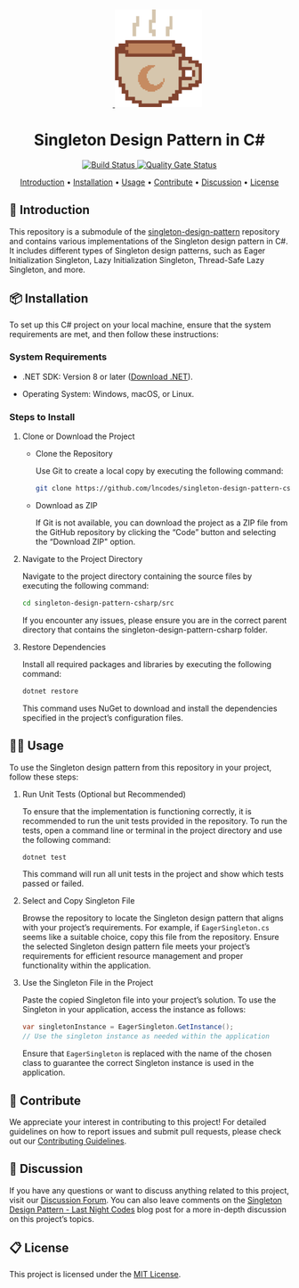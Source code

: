 <br>
<p align="center">
  &nbsp;&nbsp;&nbsp;&nbsp;&nbsp;&nbsp;&nbsp;<a href="https://lncodes.com">
    <img src="https://github.com/lncodes/docs/blob/main/assets/animations/lncodes-logo-animation.gif" height="175" alt="Last Night Codes Logo">
  </a>
</p>

<h1 align="center">Singleton Design Pattern in C#</h1>
<p align="center">
  <a href="https://github.com/lncodes/singleton-design-pattern-csharp/actions/workflows/build-and-test-dotnet.yml">
      <img src="https://github.com/lncodes/singleton-design-pattern-csharp/actions/workflows/build-and-test-dotnet.yml/badge.svg" alt="Build Status">
  </a>
  <a href="https://sonarcloud.io/dashboard?id=lncodes_singleton-design-pattern-csharp">
      <img src="https://sonarcloud.io/api/project_badges/measure?project=lncodes_singleton-design-pattern-csharp&metric=alert_status" alt="Quality Gate Status">
  </a>
</p>

<p align="center">
  <a href="#introduction">Introduction</a> •
  <a href="#installation">Installation</a> •
  <a href="#usage">Usage</a> •
  <a href="#contribute">Contribute</a> •
  <a href="#discussion">Discussion</a> •
  <a href="#license">License</a>
</p>

<h2 id="introduction">🌟 Introduction</h2>

This repository is a submodule of the [singleton-design-pattern](https://github.com/lncodes/singleton-design-pattern) repository and contains various implementations of the Singleton design pattern in C#. It includes different types of Singleton design patterns, such as Eager Initialization Singleton, Lazy Initialization Singleton, Thread-Safe Lazy Singleton, and more.

<h2 id="installation">📦 Installation</h2>

To set up this C# project on your local machine, ensure that the system requirements are met, and then follow these instructions:

<h3>System Requirements</h3>

- .NET SDK: Version 8 or later ([Download .NET](https://dotnet.microsoft.com/en-us/download)).

- Operating System: Windows, macOS, or Linux.

<h3>Steps to Install</h3>

1. Clone or Download the Project

    - Clone the Repository
    
      Use Git to create a local copy by executing the following command:

      ```bash
      git clone https://github.com/lncodes/singleton-design-pattern-csharp.git
      ```

    - Download as ZIP

      If Git is not available, you can download the project as a ZIP file from the GitHub repository by clicking the “Code” button and selecting the “Download ZIP" option.

2. Navigate to the Project Directory

    Navigate to the project directory containing the source files by executing the following command:

    ```bash
    cd singleton-design-pattern-csharp/src
    ```

    If you encounter any issues, please ensure you are in the correct parent directory that contains the singleton-design-pattern-csharp folder.
    
3. Restore Dependencies

    Install all required packages and libraries by executing the following command:

    ```bash
    dotnet restore
    ```

    This command uses NuGet to download and install the dependencies specified in the project’s configuration files.

<h2 id="usage">🧑‍💻 Usage</h2>

To use the Singleton design pattern from this repository in your project, follow these steps:

1. Run Unit Tests (Optional but Recommended)

    To ensure that the implementation is functioning correctly, it is recommended to run the unit tests provided in the repository. To run the tests, open a command line or terminal in the project directory and use the following command:

      ```bash 
      dotnet test
      ```

    This command will run all unit tests in the project and show which tests passed or failed.

2. Select and Copy Singleton File

    Browse the repository to locate the Singleton design pattern that aligns with your project’s requirements. For example, if `EagerSingleton.cs` seems like a suitable choice, copy this file from the repository. Ensure the selected Singleton design pattern file meets your project’s requirements for efficient resource management and proper functionality within the application.

3. Use the Singleton File in the Project

    Paste the copied Singleton file into your project’s solution. To use the Singleton in your application, access the instance as follows:

    ```csharp
    var singletonInstance = EagerSingleton.GetInstance();
    // Use the singleton instance as needed within the application
    ```

    Ensure that `EagerSingleton` is replaced with the name of the chosen class to guarantee the correct Singleton instance is used in the application.

<h2 id="contribute">🤝 Contribute</h2>

We appreciate your interest in contributing to this project! For detailed guidelines on how to report issues and submit pull requests, please check out our [Contributing Guidelines](CONTRIBUTING.md).

<h2 id="discussion">💬 Discussion</h2>

If you have any questions or want to discuss anything related to this project, visit our [Discussion Forum](https://github.com/lncodes/singleton-design-pattern-csharp/discussions). You can also leave comments on the [Singleton Design Pattern - Last Night Codes](https://lncodes.com/singleton-design-pattern/) blog post for a more in-depth discussion on this project’s topics.

<h2 id="license"> 📋 License</h2>

This project is licensed under the [MIT License](../LICENSE).<br>